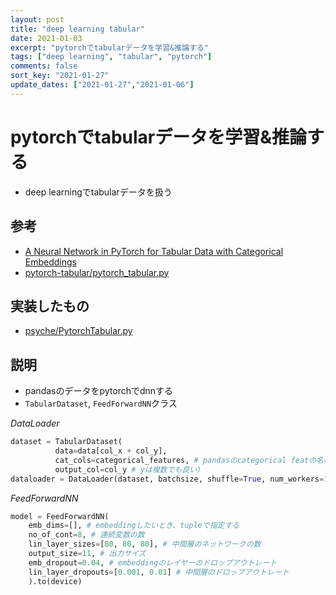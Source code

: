 ```yaml
---
layout: post
title: "deep learning tabular"
date: 2021-01-03
excerpt: "pytorchでtabularデータを学習&推論する"
tags: ["deep learning", "tabular", "pytorch"]
comments: false
sort_key: "2021-01-27"
update_dates: ["2021-01-27","2021-01-06"]
---
```



# pytorchでtabularデータを学習&推論する
 - deep learningでtabularデータを扱う

## 参考
 - [A Neural Network in PyTorch for Tabular Data with Categorical Embeddings](https://yashuseth.blog/2018/07/22/pytorch-neural-network-for-tabular-data-with-categorical-embeddings/)
 - [pytorch-tabular/pytorch_tabular.py](https://github.com/yashu-seth/pytorch-tabular/blob/master/pytorch_tabular.py)

## 実装したもの
 - [psyche/PytorchTabular.py](https://github.com/GINK03/psyche/blob/master/PytorchTabular.py)

## 説明
 - pandasのデータをpytorchでdnnする
 - `TabularDataset`, `FeedForwardNN`クラス

*DataLoader*
```python
dataset = TabularDataset(
		  data=data[col_x + col_y], 
		  cat_cols=categorical_features, # pandasのcategorical featの名前
		  output_col=col_y # yは複数でも良い)
dataloader = DataLoader(dataset, batchsize, shuffle=True, num_workers=1)
```

*FeedForwardNN*
```python
model = FeedForwardNN(
	emb_dims=[], # embeddingしたいとき、tupleで指定する
    no_of_cont=8, # 連続変数の数
	lin_layer_sizes=[80, 80, 80], # 中間層のネットワークの数
	output_size=11, # 出力サイズ
	emb_dropout=0.04, # embeddingのレイヤーのドロップアウトレート
    lin_layer_dropouts=[0.001, 0.01] # 中間層のドロップアウトレート
	).to(device)
```
